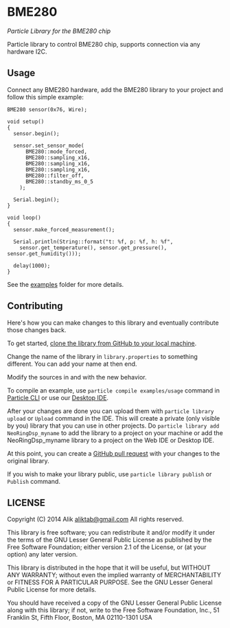 # BME280

*Particle Library for the BME280 chip*

Particle library to control BME280 chip, supports connection via any hardware I2C.

## Usage

Connect any BME280 hardware, add the BME280 library to your project and follow this simple example:

```
BME280 sensor(0x76, Wire);

void setup()
{
  sensor.begin();

  sensor.set_sensor_mode(
      BME280::mode_forced,
      BME280::sampling_x16,
      BME280::sampling_x16,
      BME280::sampling_x16,
      BME280::filter_off,
      BME280::standby_ms_0_5
    );

  Serial.begin();
}

void loop()
{
  sensor.make_forced_measurement();

  Serial.println(String::format("t: %f, p: %f, h: %f",
    sensor.get_temperature(), sensor.get_pressure(), sensor.get_humidity()));

  delay(1000);
}
```

See the [examples](examples) folder for more details.

## Contributing

Here's how you can make changes to this library and eventually contribute those changes back.

To get started, [clone the library from GitHub to your local machine](https://help.github.com/articles/cloning-a-repository/).

Change the name of the library in `library.properties` to something different. You can add your name at then end.

Modify the sources in <src> and <examples> with the new behavior.

To compile an example, use `particle compile examples/usage` command in [Particle CLI](https://docs.particle.io/guide/tools-and-features/cli#update-your-device-remotely) or use our [Desktop IDE](https://docs.particle.io/guide/tools-and-features/dev/#compiling-code).

After your changes are done you can upload them with `particle library upload` or `Upload` command in the IDE. This will create a private (only visible by you) library that you can use in other projects. Do `particle library add NeoRingDsp_myname` to add the library to a project on your machine or add the NeoRingDsp_myname library to a project on the Web IDE or Desktop IDE.

At this point, you can create a [GitHub pull request](https://help.github.com/articles/about-pull-requests/) with your changes to the original library.

If you wish to make your library public, use `particle library publish` or `Publish` command.

## LICENSE
Copyright (C) 2014 Alik <aliktab@gmail.com> All rights reserved.

This library is free software; you can redistribute it and/or modify it under the terms of the GNU Lesser General Public License as published by the Free Software Foundation; either version 2.1 of the License, or (at your option) any later version.

This library is distributed in the hope that it will be useful, but WITHOUT ANY WARRANTY; without even the implied warranty of MERCHANTABILITY or FITNESS FOR A PARTICULAR PURPOSE. See the GNU Lesser General Public License for more details.

You should have received a copy of the GNU Lesser General Public License along with this library; if not, write to the Free Software Foundation, Inc., 51 Franklin St, Fifth Floor, Boston, MA 02110-1301 USA

